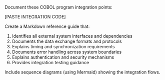 Document these COBOL program integration points:

[PASTE INTEGRATION CODE]

Create a Markdown reference guide that:
1. Identifies all external system interfaces and dependencies
2. Documents the data exchange formats and protocols
3. Explains timing and synchronization requirements
4. Documents error handling across system boundaries
5. Explains authentication and security mechanisms
6. Provides integration testing guidance

Include sequence diagrams (using Mermaid) showing the integration flows.